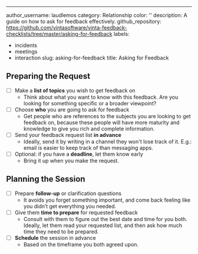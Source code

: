 ---
author_username: laudlemos
category: Relationship
color: ''
description: A guide on how to ask for feedback effectively.
github_repository: https://github.com/vintasoftware/vinta-feedback-checklists/tree/master/asking-for-feedback
labels:
- incidents
- meetings
- interaction
slug: asking-for-feedback
title: Asking for Feedback

## Preparing the Request

* [ ] Make a **list of topics** you wish to get feedback on
    * Think about what you want to know with this feedback. Are you looking for something specific or a broader viewpoint?
* [ ] Choose **who** you are going to ask for feedback
    *  Get people who are references to the subjects you are looking to get feedback on, because these people will have more maturity and knowledge to give you rich and complete information.
* [ ] Send your feedback request list **in advance**
    * Ideally, send it by writing in a channel they won't lose track of it. E.g.: email is easier to keep track of than messaging apps.
* [ ] Optional: if you have a **deadline**, let them know early
    * Bring it up when you make the request.
    
## Planning the Session

* [ ] Prepare **follow-up** or clarification questions
    * It avoids you forget something important, and come back feeling like you didn’t get everything you needed.
* [ ] Give them **time to prepare** for requested feedback
    * Consult with them to figure out the best date and time for you both. Ideally, let them read your requested list, and then ask how much time they need to be prepared.
* [ ] **Schedule** the session in advance
    * Based on the timeframe you both agreed upon.
